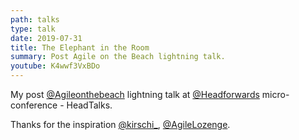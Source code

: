 ```yaml
---
path: talks
type: talk
date: 2019-07-31
title: The Elephant in the Room
summary: Post Agile on the Beach lightning talk.
youtube: K4wwf3VxBDo
---
```

My post  [@Agileonthebeach](https://twitter.com/@Agileonthebeach) lightning talk at [@Headforwards](https://twitter.com/@Headforwards) micro-conference - HeadTalks.

 Thanks for the inspiration [@kirschi_](https://twitter.com/@kirschi_), [@AgileLozenge](https://twitter.com/@AgileLozenge).
